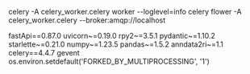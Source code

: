 celery -A celery_worker.celery worker --loglevel=info
celery flower -A celery_worker.celery --broker:amqp://localhost

fastApi==0.87.0
uvicorn~=0.19.0
rpy2~=3.5.1
pydantic~=1.10.2
starlette~=0.21.0
numpy~=1.23.5
pandas~=1.5.2
anndata2ri~=1.1
celery==4.4.7
gevent
os.environ.setdefault('FORKED_BY_MULTIPROCESSING', '1')